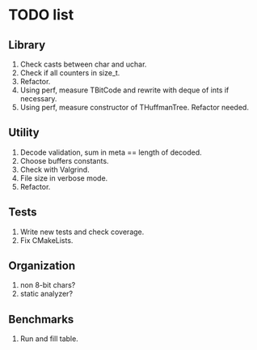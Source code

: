 # TODO list

## Library
1. Check casts between char and uchar.
2. Check if all counters in size_t.
3. Refactor.
4. Using perf, measure TBitCode and rewrite with deque of ints if necessary.
5. Using perf, measure constructor of THuffmanTree. Refactor needed.

## Utility
1. Decode validation, sum in meta == length of decoded.
4. Choose buffers constants.
5. Check with Valgrind.
6. File size in verbose mode.
2. Refactor.

## Tests
1. Write new tests and check coverage.
2. Fix CMakeLists.

## Organization
1. non 8-bit chars?
3. static analyzer?

## Benchmarks
1. Run and fill table.

